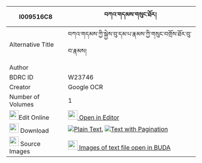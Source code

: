 |I009516C8|བཀའ་གདམས་གསུང་ཐོར། 
| --- | --- 
|Alternative Title |བཀའ་གདམས་ཀྱི་སྐྱེས་བུ་དམ་པ་རྣམས་ཀྱི་གསུང་བགྲོས་ཐོར་བུ་བ་རྣམས།
|Author | 
|BDRC ID | W23746
|Creator | Google OCR
|Number of Volumes| 1
|<img width="25" src="https://img.icons8.com/color/25/000000/edit-property.png">Edit Online| [<img width="25" src="https://avatars.githubusercontent.com/u/45091458?s=200&v=4"> Open in Editor](http://editor.openpecha.org/I009516C8)
|<img width="25" src="https://img.icons8.com/fluent/48/000000/download-2.png"/>  Download | [![](https://img.icons8.com/color/20/000000/txt.png)Plain Text](https://github.com/Openpecha/I009516C8/releases/download/v1/ka_dam_sung_to_ra_plain_I009516C8.zip), [![](https://img.icons8.com/color/20/000000/txt.png)Text with Pagination](https://github.com/Openpecha/I009516C8/releases/download/v1/ka_dam_sung_to_ra_pages_I009516C8.zip)
|<img width="25" src="https://img.icons8.com/plasticine/100/000000/pictures-folder.png"/>  Source Images | [<img width="25" src="https://library.bdrc.io/icons/BUDA-small.svg"> Images of text file open in BUDA](https://library.bdrc.io/show/bdr:W23746)